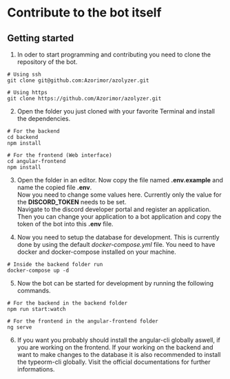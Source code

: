 # Contribute to the bot itself
## Getting started
1) In oder to start programming and contributing you need to clone the repository of the bot.

```
# Using ssh
git clone git@github.com:Azorimor/azolyzer.git

# Using https
git clone https://github.com/Azorimor/azolyzer.git
```

2) Open the folder you just cloned with your favorite Terminal and install the dependencies.

```
# For the backend
cd backend
npm install

# For the frontend (Web interface)
cd angular-frontend 
npm install
```

3) Open the folder in an editor. Now copy the file named **.env.example** and name the copied file **.env**.  
Now you need to change some values here. Currently only the value for the **DISCORD_TOKEN** needs to be set.  
Navigate to the discord developer portal and register an application. Then you can change your application to a bot application and copy the token of the bot into this **.env** file.

4) Now you need to setup the database for development. This is currently done by using the default *docker-compose.yml* file. You need to have docker and docker-compose installed on your machine.

```
# Inside the backend folder run
docker-compose up -d
```

5) Now the bot can be started for development by running the following commands.

```
# For the backend in the backend folder
npm run start:watch

# For the frontend in the angular-frontend folder
ng serve
```

6) If you want you probably should install the angular-cli globally aswell, if you are working on the frontend. 
If your working on the backend and want to make changes to the database it is also recommended to install the typeorm-cli globally.
Visit the official documentations for further informations.